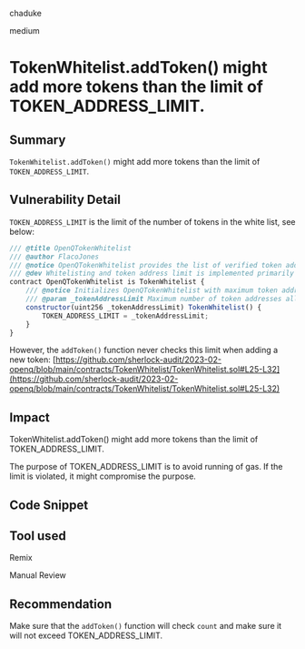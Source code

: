 chaduke

medium

# TokenWhitelist.addToken() might add more tokens than the limit of TOKEN_ADDRESS_LIMIT.

## Summary
``TokenWhitelist.addToken()`` might add more tokens than the limit of ``TOKEN_ADDRESS_LIMIT``.

## Vulnerability Detail
``TOKEN_ADDRESS_LIMIT`` is the limit of the number of tokens in the white list, see below:
```javascript
/// @title OpenQTokenWhitelist
/// @author FlacoJones
/// @notice OpenQTokenWhitelist provides the list of verified token addresses
/// @dev Whitelisting and token address limit is implemented primarily as a means of preventing out-of-gas exceptions when looping over funded addresses for payouts
contract OpenQTokenWhitelist is TokenWhitelist {
    /// @notice Initializes OpenQTokenWhitelist with maximum token address limit to prevent out-of-gas errors
    /// @param _tokenAddressLimit Maximum number of token addresses allowed
    constructor(uint256 _tokenAddressLimit) TokenWhitelist() {
        TOKEN_ADDRESS_LIMIT = _tokenAddressLimit;
    }
}
```

However, the ``addToken()`` function never checks this limit when adding a new token: 
[https://github.com/sherlock-audit/2023-02-openq/blob/main/contracts/TokenWhitelist/TokenWhitelist.sol#L25-L32](https://github.com/sherlock-audit/2023-02-openq/blob/main/contracts/TokenWhitelist/TokenWhitelist.sol#L25-L32)


## Impact
TokenWhitelist.addToken() might add more tokens than the limit of TOKEN_ADDRESS_LIMIT.

The purpose of TOKEN_ADDRESS_LIMIT is to avoid running of gas. If the limit is violated, it might compromise the purpose. 

## Code Snippet

## Tool used
Remix

Manual Review

## Recommendation
Make sure  that the ``addToken()`` function will check ``count`` and make sure it will not exceed TOKEN_ADDRESS_LIMIT. 
